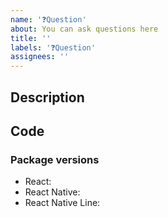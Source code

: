 ```yaml
---
name: '❓Question'
about: You can ask questions here
title: ''
labels: '❓Question'
assignees: ''
---
```


## Description

<!--
Tell us what is unclear for you here, you can attach code below if you have trouble implementing something or it's not working as you're expecting.
-->

## Code

<!--
Use [snack](https://snack.expo.io/) if you can or paste code in block.

```js
// code goes here
```
-->

### Package versions

<!--
Fill in your React Native Line and React Native versions below.

List other libraries if relevant.
-->

- React:
- React Native:
- React Native Line:
